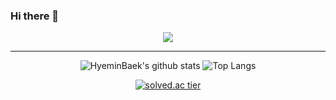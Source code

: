### Hi there 👋

<!--
**HyeminBaek/HyeminBaek** is a ✨ _special_ ✨ repository because its `README.md` (this file) appears on your GitHub profile.

Here are some ideas to get you started:

- 🔭 I’m currently working on ...
- 🌱 I’m currently learning ...
- 👯 I’m looking to collaborate on ...
- 🤔 I’m looking for help with ...
- 💬 Ask me about ...
- 📫 How to reach me: ...
- 😄 Pronouns: ...
- ⚡ Fun fact: ...
-->

<div align = "center">
  <img src="https://i.pinimg.com/originals/e4/26/70/e426702edf874b181aced1e2fa5c6cde.gif">
</div>
          
  ---

<div align = "center">

![HyeminBaek's github stats](https://github-readme-stats.vercel.app/api?username=HyeminBaek&theme=dark&show_icons=true)
![Top Langs](https://github-readme-stats.vercel.app/api/top-langs/?username=HyeminBaek&hide=jupyter%20notebook&layout=compact)
  
  [![solved.ac tier](http://mazassumnida.wtf/api/generate_badge?boj=bhm7266)](https://solved.ac/bhm7266)
  
</div>
